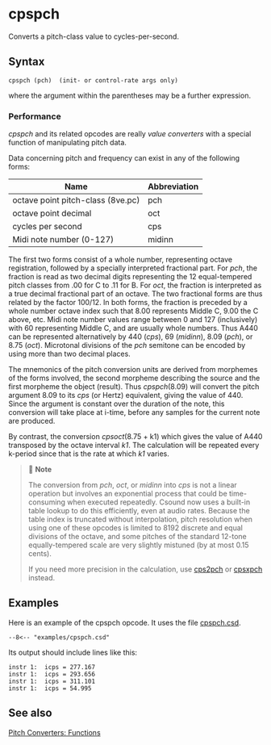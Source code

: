 <!--
id:cpspch
category:Pitch Converters:Functions
-->
# cpspch
Converts a pitch-class value to cycles-per-second.

## Syntax
``` csound-orc
cpspch (pch)  (init- or control-rate args only)
```

where the argument within the parentheses may be a further expression.

### Performance

_cpspch_ and its related opcodes are really _value converters_ with a special function of manipulating pitch data.

Data concerning pitch and frequency can exist in any of the following forms:

| Name | Abbreviation |
|---|---|
| octave point pitch-class (8ve.pc) | pch |
| octave point decimal | oct |
| cycles per second | cps |
| Midi note number (0-127) | midinn |

The first two forms consist of a whole number, representing octave registration, followed by a specially interpreted fractional part. For _pch_, the fraction is read as two decimal digits representing the 12 equal-tempered pitch classes from .00 for C to .11 for B. For _oct_, the fraction is interpreted as a true decimal fractional part of an octave. The two fractional forms are thus related by the factor 100/12. In both forms, the fraction is preceded by a whole number octave index such that 8.00 represents Middle C, 9.00 the C above, etc. Midi note number values range between 0 and 127 (inclusively) with 60 representing Middle C, and are usually whole numbers. Thus A440 can be represented alternatively by 440 (_cps_), 69 (_midinn_), 8.09 (_pch_), or 8.75 (_oct_). Microtonal divisions of the _pch_ semitone can be encoded by using more than two decimal places.

The mnemonics of the pitch conversion units are derived from morphemes of the forms involved, the second morpheme describing the source and the first morpheme the object (result). Thus _cpspch_(8.09) will convert the pitch argument 8.09 to its _cps_ (or Hertz) equivalent, giving the value of 440. Since the argument is constant over the duration of the note, this conversion will take place at i-time, before any samples for the current note are produced.

By contrast, the conversion _cpsoct_(8.75 + k1) which gives the value of A440 transposed by the octave interval _k1_. The calculation will be repeated every k-period since that is the rate at which _k1_ varies.

> :memo: **Note**
>
> The conversion from _pch_, _oct_, or _midinn_ into _cps_ is not a linear operation but involves an exponential process that could be time-consuming when executed repeatedly. Csound now uses a built-in table lookup to do this efficiently, even at audio rates. Because the table index is truncated without interpolation, pitch resolution when using one of these opcodes is limited to 8192 discrete and equal divisions of the octave, and some pitches of the standard 12-tone equally-tempered scale are very slightly mistuned (by at most 0.15 cents).
>
> If you need more precision in the calculation, use [cps2pch](../../opcodes/cps2pch) or  [cpsxpch](../../opcodes/cpsxpch) instead.

## Examples

Here is an example of the cpspch opcode. It uses the file [cpspch.csd](../../examples/cpspch.csd).

``` csound-csd title="Example of the cpspch opcode." linenums="1"
--8<-- "examples/cpspch.csd"
```

Its output should include lines like this:

```
instr 1:  icps = 277.167
instr 1:  icps = 293.656
instr 1:  icps = 311.101
instr 1:  icps = 54.995
```

## See also

[Pitch Converters: Functions](../../pitch/funcs)
